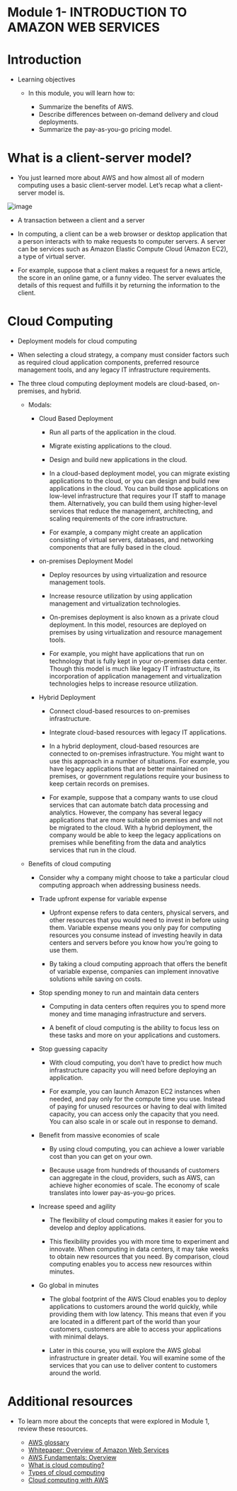# Module 1- INTRODUCTION TO AMAZON WEB SERVICES

# Introduction

- Learning objectives

    - In this module, you will learn how to:

        - Summarize the benefits of AWS.
        - Describe differences between on-demand delivery and cloud deployments.
        - Summarize the pay-as-you-go pricing model.

# What is a client-server model?

- You just learned more about AWS and how almost all of modern computing uses a basic client-server model. Let’s recap what a client-server model is.

![image](https://user-images.githubusercontent.com/57224583/141422687-249c10f9-160b-41f1-8ac2-85088a9d74f6.png)

- A transaction between a client and a server

- In computing, a client can be a web browser or desktop application that a person interacts with to make requests to computer servers. A server can be services such as Amazon Elastic Compute Cloud (Amazon EC2), a type of virtual server.

- For example, suppose that a client makes a request for a news article, the score in an online game, or a funny video. The server evaluates the details of this request and fulfills it by returning the information to the client.

# Cloud Computing

- Deployment models for cloud computing

- When selecting a cloud strategy, a company must consider factors such as required cloud application components, preferred resource management tools, and any legacy IT infrastructure requirements.

- The three cloud computing deployment models are cloud-based, on-premises, and hybrid.

    - Modals:

        - Cloud Based Deployment
            
            - Run all parts of the application in the cloud.
            - Migrate existing applications to the cloud.
            - Design and build new applications in the cloud.
            
            - In a cloud-based deployment model, you can migrate existing applications to the cloud, or you can design and build new applications in the cloud. You can build those applications on low-level infrastructure that requires your IT staff to manage them. Alternatively, you can build them using higher-level services that reduce the management, architecting, and scaling requirements of the core infrastructure.

            - For example, a company might create an application consisting of virtual servers, databases, and networking components that are fully based in the cloud.
        
        - on-premises Deployment Model

            - Deploy resources by using virtualization and resource management tools.
            - Increase resource utilization by using application management and virtualization technologies.

            - On-premises deployment is also known as a private cloud deployment. In this model, resources are deployed on premises by using virtualization and resource management tools.

            - For example, you might have applications that run on technology that is fully kept in your on-premises data center. Though this model is much like legacy IT infrastructure, its incorporation of application management and virtualization technologies helps to increase resource utilization.
        
        - Hybrid Deployment

            - Connect cloud-based resources to on-premises infrastructure.
            - Integrate cloud-based resources with legacy IT applications.
            
            - In a hybrid deployment, cloud-based resources are connected to on-premises infrastructure. You might want to use this approach in a number of situations. For example, you have legacy applications that are better maintained on premises, or government regulations require your business to keep certain records on premises.

            - For example, suppose that a company wants to use cloud services that can automate batch data processing and analytics. However, the company has several legacy applications that are more suitable on premises and will not be migrated to the cloud. With a hybrid deployment, the company would be able to keep the legacy applications on premises while benefiting from the data and analytics services that run in the cloud.

    - Benefits of cloud computing

        - Consider why a company might choose to take a particular cloud computing approach when addressing business needs.

        - Trade upfront expense for variable expense

            - Upfront expense refers to data centers, physical servers, and other resources that you would need to invest in before using them. Variable expense means you only pay for computing resources you consume instead of investing heavily in data centers and servers before you know how you’re going to use them.

            - By taking a cloud computing approach that offers the benefit of variable expense, companies can implement innovative solutions while saving on costs.

        - Stop spending money to run and maintain data centers
            
            - Computing in data centers often requires you to spend more money and time managing infrastructure and servers. 

            - A benefit of cloud computing is the ability to focus less on these tasks and more on your applications and customers.

        - Stop guessing capacity
            
            - With cloud computing, you don’t have to predict how much infrastructure capacity you will need before deploying an application. 

            - For example, you can launch Amazon EC2 instances when needed, and pay only for the compute time you use. Instead of paying for unused resources or having to deal with limited capacity, you can access only the capacity that you need. You can also scale in or scale out in response to demand.

        - Benefit from massive economies of scale
            
            - By using cloud computing, you can achieve a lower variable cost than you can get on your own.

            - Because usage from hundreds of thousands of customers can aggregate in the cloud, providers, such as AWS, can achieve higher economies of scale. The economy of scale translates into lower pay-as-you-go prices. 

        - Increase speed and agility
            
            - The flexibility of cloud computing makes it easier for you to develop and deploy applications.

            - This flexibility provides you with more time to experiment and innovate. When computing in data centers, it may take weeks to obtain new resources that you need. By comparison, cloud computing enables you to access new resources within minutes.

        - Go global in minutes
        
            - The global footprint of the AWS Cloud enables you to deploy applications to customers around the world quickly, while providing them with low latency. This means that even if you are located in a different part of the world than your customers, customers are able to access your applications with minimal delays. 

            - Later in this course, you will explore the AWS global infrastructure in greater detail. You will examine some of the services that you can use to deliver content to customers around the world.

# Additional resources

- To learn more about the concepts that were explored in Module 1, review these resources.

    - [AWS glossary](https://docs.aws.amazon.com/general/latest/gr/glos-chap.html)
    - [Whitepaper: Overview of Amazon Web Services](https://d0.awsstatic.com/whitepapers/aws-overview.pdf)
    - [AWS Fundamentals: Overview](https://aws.amazon.com/getting-started/fundamentals-overview/)
    - [What is cloud computing?](https://aws.amazon.com/what-is-cloud-computing/)
    - [Types of cloud computing](https://aws.amazon.com/types-of-cloud-computing/)
    - [Cloud computing with AWS](https://aws.amazon.com/what-is-aws/)

